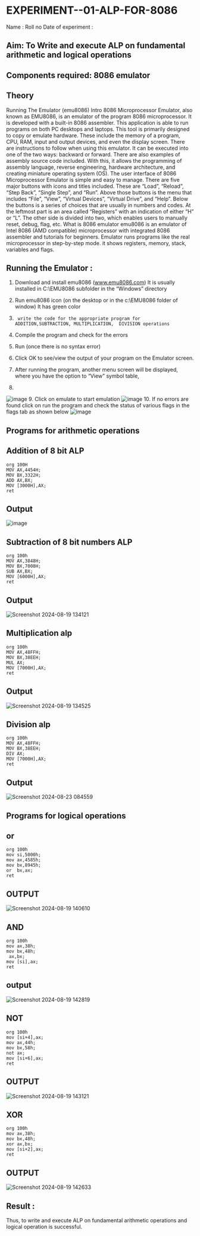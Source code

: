 # EXPERIMENT--01-ALP-FOR-8086
Name :
Roll no 
Date of experiment :





## Aim: To Write and execute ALP on fundamental arithmetic and logical operations
## Components required: 8086  emulator 
## Theory 
Running The Emulator (emu8086) Intro 8086 Microprocessor Emulator, also known as EMU8086, is an emulator of the program 8086 microprocessor. It is developed with a built-in 8086 assembler. This application is able to run programs on both PC desktops and laptops. This tool is primarily designed to copy or emulate hardware. These include the memory of a program, CPU, RAM, input and output devices, and even the display screen. There are instructions to follow when using this emulator. It can be executed into one of the two ways: backward or forward. There are also examples of assembly source code included. With this, it allows the programming of assembly language, reverse engineering, hardware architecture, and creating miniature operating system (OS). The user interface of 8086 Microprocessor Emulator is simple and easy to manage. There are five major buttons with icons and titles included. These are “Load”, “Reload”, “Step Back”, “Single Step”, and “Run”. Above those buttons is the menu that includes “File”, “View”, “Virtual Devices”, “Virtual Drive”, and “Help”. Below the buttons is a series of choices that are usually in numbers and codes. At the leftmost part is an area called “Registers” with an indication of either “H” or “L”. The other side is divided into two, which enables users to manually reset, debug, flag, etc. What is 8086 emulator emu8086 is an emulator of Intel 8086 (AMD compatible) microprocessor with integrated 8086 assembler and tutorials for beginners. Emulator runs programs like the real microprocessor in step-by-step mode. it shows registers, memory, stack, variables and flags.


 ## Running the Emulator :
1.	Download and install emu8086 (www.emu8086.com) It is usually installed in C:\EMU8086 subfolder in the “Windows” directory
2.	  Run  emu8086 icon (on the desktop or in the c:\EMU8086 folder of window) It has green color 
 
 
3.		write the code for the appropriate program for ADDITION,SUBTRACTION, MULTIPLICATION,  DIVISION operations 

4.	 Compile the program and check for the errors 
5.	Run (once there is no syntax error) 

6.	Click OK to see/view the output of your program on the Emulator screen. 


7.	After running the program, another menu screen will be displayed, where you have the option to “View” symbol table,
8.	 


![image](https://user-images.githubusercontent.com/36288975/189273263-d65baae9-4b8f-4723-afb3-c0ffa4052b04.png)
9.	Click on emulate to start emulation 
![image](https://user-images.githubusercontent.com/36288975/189273273-9bb36ec1-e2e8-4892-8d35-37707332bfdc.png)
10.	If no errors are found click on run the program and check the status of various flags in the flags tab as shown below 
![image](https://user-images.githubusercontent.com/36288975/189273277-113a2a33-4a40-4ff8-95a5-ecd3a1f504fe.png)
## Programs for arithmetic  operations
## Addition  of 8 bit ALP 
~~~
org 100H
MOV AX,4454H;
MOV BX,3322H;
ADD AX,BX;
MOV [3000H],AX;
ret
~~~
## Output  
 ![image](https://github.com/user-attachments/assets/fd4ac8e1-6bf9-437d-81cb-bd9a73651b42)
## Subtraction   of 8 bit numbers  ALP 
~~~
org 100h
MOV AX,3848H;
MOV BX,7008H;
SUB AX,BX;
MOV [6000H],AX;
ret
~~~
## Output 
![Screenshot 2024-08-19 134121](https://github.com/user-attachments/assets/5b1a7cc3-c4df-4916-b524-febee4eac637)
## Multiplication alp 
~~~
org 100h
MOV AX,48FFH;
MOV BX,38EEH;
MUL AX;
MOV [7000H],AX;
ret
~~~
 ## Output  
 ![Screenshot 2024-08-19 134525](https://github.com/user-attachments/assets/a69d9565-58cf-48fd-a60e-e5f610abe7ab)
## Division alp 
~~~
org 100h
MOV AX,48FFH;
MOV BX,38EEH;
DIV AX;
MOV [7000H],AX;
ret
~~~
## Output  
![Screenshot 2024-08-23 084559](https://github.com/user-attachments/assets/5d7a47e7-e21c-4148-88b8-ac6e914c2fe5)
## Programs for logical  operations
## or
~~~
org 100h
mov si,5000h;
mov ax,4585h;
mov bx,8945h;
or  bx,ax;
ret
~~~
## OUTPUT
![Screenshot 2024-08-19 140610](https://github.com/user-attachments/assets/05abbead-3f49-4067-b191-4973370357ec)
## AND
~~~
org 100h
mov ax,38h;
mov bx,48h;
 ax,bx;
mov [si],ax;
ret
~~~
## output
![Screenshot 2024-08-19 142819](https://github.com/user-attachments/assets/dfd5421f-b3ec-4eb3-8ddf-711dfdb06476)
## NOT
~~~
org 100h
mov [si+4],ax;
mov ax,44h;
mov bx,58h;
not ax;
mov [si+6],ax;
ret
~~~
## OUTPUT
![Screenshot 2024-08-19 143121](https://github.com/user-attachments/assets/274b89a8-336f-45a2-9a63-f352a9963f41)
## XOR
~~~
org 100h
mov ax,38h;
mov bx,48h;
xor ax,bx;
mov [si+2],ax;
ret
~~~
## OUTPUT
![Screenshot 2024-08-19 142633](https://github.com/user-attachments/assets/21b2cc3b-950c-4286-bb2b-45ebb57e9d6f)
## Result :
Thus, to write and execute ALP on fundamental arithmetic operations and logical operation is successful.







